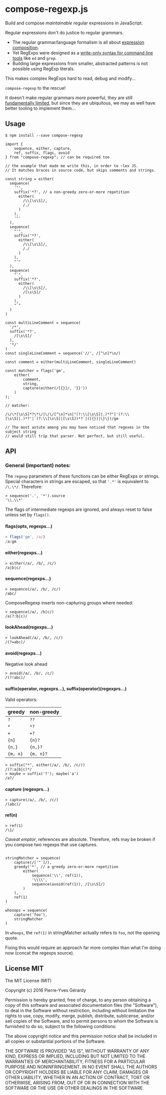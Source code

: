 

# compose-regexp.js

Build and compose *maintainable* regular expressions in JavaScript. 

Regular expressions don't do justice to regular grammars.

- The regular grammar/language formalism is all about [expression composition](https://en.wikipedia.org/w/index.php?title=Regular_language&oldid=748009543#Formal_definition).
- Yet RegExps were designed as a [write-only syntax for command line tools](https://en.wikipedia.org/w/index.php?title=Regular_expression&oldid=762174774#History) like `ed` and `grep`.
- Building large expressions from smaller, abstracted patterns is not possible using RegExp literals.

This makes complex RegExps hard to read, debug and modify... 

`compose-regexp` to the rescue!

It doesn't make regular grammars more powerful, they are still [fundamentally limited](https://en.wikipedia.org/w/index.php?title=Chomsky_hierarchy&oldid=762040114#The_hierarchy), but since they are ubiquitous, we may as well have better tooling to implement them...

## Usage

```Shell
$ npm install --save compose-regexp
```

```JS
import {
    sequence, either, capture,
    ref, suffix, flags, avoid
} from "compose-regexp"; // can be required too

// the example that made me write this, in order to ~lex JS.
// It matches braces in source code, but skips comments and strings.

const string = either(
  sequence(
    '"',
    suffix('*?', // a non-greedy zero-or-more repetition
      either(
        /\\[\s\S]/,
        /./
      )
    ),
    '"'
  ),
  sequence(
    "'",
    suffix('*?',
      either(
        /\\[\s\S]/,
        /./
      )
    ),
    "'"
  ),
  sequence(
    "`",
    suffix('*?',
      either(
        /\\[\s\S]/,
        /[\s\S]/
      )
    ),
    "`"
  )
)

const multiLineComment = sequence(
  '/*',
  suffix('*?',
    /[\s\S]/
  ),
  '*/'
)
const singleLineComment = sequence('//', /[^\n]*\n/)

const comment = either(multiLineComment, singleLineComment)

const matcher = flags('gm',
    either(
        comment,
        string,
        capture(either(/[{}]/, '}}'))
    )
);

// matcher:

/\/\*[\s\S]*?\*\/|\/\/[^\n]*\n|"(?:\\[\s\S]|.)*?"|'(?:\\[\s\S]|.)*?'|`(?:\\[\s\S]|[\s\S])*?`|([{}]|\}\})/gm

// The most astute among you may have noticed that regexes in the subject string
// would still trip that parser. Not perfect, but still useful.
```

## API

### General (important) notes:

The `regexp` parameters of these functions can be either RegExps or strings.
Special characters in strings are escaped, so that `'.*'` is equivalent to `/\.\*/`.
Therefore:

```JS
> sequence('.', '*').source
'\\.\\*'
```

The flags of intermediate regexps are ignored, and always reset to false unless set by `flags()`.

#### flags(opts, regexps...)

```JavaScript
> flags('gm', /a/)
/a/gm
```

#### either(regexps...) 

```JS
> either(/a/, /b/, /c/)
/a|b|c/
```

#### sequence(regexps...) 

```JS
> sequence(/a/, /b/, /c/)
/abc/
```

ComposeRegexp inserts non-capturing groups where needed:

```JS
> sequence(/a/, /b|c/)
/a(?:b|c)/
```

#### lookAhead(regexps...) 

```JS
> lookAhead(/a/, /b/, /c/)
/(?=abc)/
```

#### avoid(regexps...) 

Negative look ahead

```JS
> avoid(/a/, /b/, /c/)
/(?!abc)/
```

#### suffix(operator, regexprs...), suffix(operator)(regexprs...)

Valid operators: 

| greedy   | non-greedy |
|----------|------------|
| `?`      | `??`       |
| `*`      | `*?`       |
| `+`      | `+?`       |
| `{n}`    | `{n}?`     |
| `{n,}`   | `{n,}?`    |
| `{m, n}` | `{m, n}?`  |


```JS
> suffix("*", either(/a/, /b/, /c/))
/(?:a|b|c)*/
> maybe = suffix('?'); maybe('a')
/a?/
```

#### capture (regexprs...)

```JS
> capture(/a/, /b/, /c/)
/(abc)/
```

#### ref(n) 

```JS
> ref(1)
/\1/
```

*Caveat emptor*, references are absolute. Therefore, refs may be broken if you compose two regexps that use captures.

```JS

stringMatcher = sequence(
    capture(/['"`]/),
    greedy('*', // a greedy zero-or-more repetition
        either(
            sequence('\\', ref(1)),
            '\\\\',
            sequence(avoid(ref(1)), /[\s\S]/)
        )
    ),
    ref(1)
)

whooops = sequence(
    capture('foo'),
    stringMatcher
)
```

In `whoops`, the `ref(1)` in stringMatcher actually refers to `foo`, not the opening quote.

Fixing this would require an approach far more complex than what I'm doing now (concat the regexps source).

## License MIT

The MIT License (MIT)

Copyright (c) 2016 Pierre-Yves Gérardy

Permission is hereby granted, free of charge, to any person obtaining a copy
of this software and associated documentation files (the "Software"), to deal
in the Software without restriction, including without limitation the rights
to use, copy, modify, merge, publish, distribute, sublicense, and/or sell
copies of the Software, and to permit persons to whom the Software is
furnished to do so, subject to the following conditions:

The above copyright notice and this permission notice shall be included in
all copies or substantial portions of the Software.

THE SOFTWARE IS PROVIDED "AS IS", WITHOUT WARRANTY OF ANY KIND, EXPRESS OR
IMPLIED, INCLUDING BUT NOT LIMITED TO THE WARRANTIES OF MERCHANTABILITY,
FITNESS FOR A PARTICULAR PURPOSE AND NONINFRINGEMENT. IN NO EVENT SHALL THE
AUTHORS OR COPYRIGHT HOLDERS BE LIABLE FOR ANY CLAIM, DAMAGES OR OTHER
LIABILITY, WHETHER IN AN ACTION OF CONTRACT, TORT OR OTHERWISE, ARISING FROM,
OUT OF OR IN CONNECTION WITH THE SOFTWARE OR THE USE OR OTHER DEALINGS IN
THE SOFTWARE.

